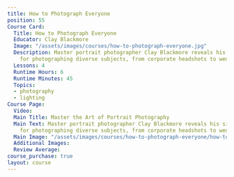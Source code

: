 ```yaml
---
title: How to Photograph Everyone
position: 55
Course Card:
  Title: How to Photograph Everyone
  Educator: Clay Blackmore
  Image: "/assets/images/courses/how-to-photograph-everyone.jpg"
  Description: Master portrait photographer Clay Blackmore reveals his signature techniques
    for photographing diverse subjects, from corporate headshots to wedding portraits.
  Lessons: 4
  Runtime Hours: 6
  Runtime Minutes: 45
  Topics:
  - photography
  - lighting
Course Page:
  Video: 
  Main Title: Master the Art of Portrait Photography
  Main Text: Master portrait photographer Clay Blackmore reveals his signature techniques
    for photographing diverse subjects, from corporate headshots to wedding portraits.
  Main Image: "/assets/images/courses/how-to-photograph-everyone/how-to-photograph-everyone-main.jpg"
  Additional Images: 
  Review Average: 
course_purchase: true
layout: course
---
```


